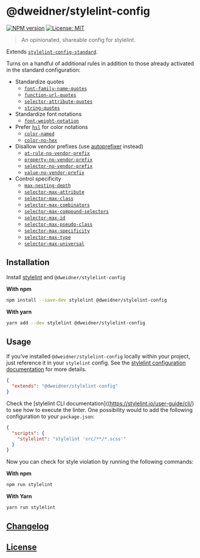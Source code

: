 # @dweidner/stylelint-config

[![NPM version](https://img.shields.io/npm/v/@dweidner/stylelint-config.svg)](https://www.npmjs.org/package/@dweidner/stylelint-config)
[![License: MIT](https://img.shields.io/badge/License-MIT-green.svg)](LICENSE.txt)

> An opinionated, shareable config for stylelint.

Extends [`stylelint-config-standard`](https://github.com/stylelint/stylelint-config-standard).

Turns on a handful of additional rules in addition to those already activated in the standard configuration:

- Standardize quotes
  - [`font-family-name-quotes`](https://github.com/stylelint/stylelint/blob/master/lib/rules/font-family-name-quotes/README.md)
  - [`function-url-quotes`](https://github.com/stylelint/stylelint/blob/master/lib/rules/function-url-quotes/README.md)
  - [`selector-attribute-quotes`](https://github.com/stylelint/stylelint/blob/master/lib/rules/selector-attribute-quotes/README.md)
  - [`string-quotes`](https://github.com/stylelint/stylelint/blob/master/lib/rules/string-quotes/README.md)
- Standardize font notations
  - [`font-weight-notation`](https://github.com/stylelint/stylelint/blob/master/lib/rules/font-weight-notation/README.md)
- Prefer [`hsl`](https://css-tricks.com/hsl-hsla-is-great-for-programmatic-color-control/) for color notations
  - [`color-named`](https://github.com/stylelint/stylelint/blob/master/lib/rules/color-named/README.md)
  - [`color-no-hex`](https://github.com/stylelint/stylelint/blob/master/lib/rules/color-no-hex/README.md)
- Disallow vendor prefixes (use [autoprefixer](https://github.com/postcss/autoprefixer) instead)
  - [`at-rule-no-vendor-prefix`](https://github.com/stylelint/stylelint/blob/master/lib/rules/at-rule-no-vendor-prefix/README.md)
  - [`property-no-vendor-prefix`](https://github.com/stylelint/stylelint/blob/master/lib/rules/property-no-vendor-prefix/README.md)
  - [`selector-no-vendor-prefix`](https://github.com/stylelint/stylelint/blob/master/lib/rules/selector-no-vendor-prefix/README.md)
  - [`value-no-vendor-prefix`](https://github.com/stylelint/stylelint/blob/master/lib/rules/value-no-vendor-prefix/README.md)
- Control specificity
  - [`max-nesting-depth`](https://github.com/stylelint/stylelint/blob/master/lib/rules/max-nesting-depth/README.md)
  - [`selector-max-attribute`](https://github.com/stylelint/stylelint/blob/master/lib/rules/selector-max-attribute/README.md)
  - [`selector-max-class`](https://github.com/stylelint/stylelint/blob/master/lib/rules/selector-max-class/README.md)
  - [`selector-max-combinators`](https://github.com/stylelint/stylelint/blob/master/lib/rules/selector-max-combinators/README.md)
  - [`selector-max-compound-selectors`](https://github.com/stylelint/stylelint/blob/master/lib/rules/selector-max-compound-selectors/README.md)
  - [`selector-max-id`](https://github.com/stylelint/stylelint/blob/master/lib/rules/selector-max-id/README.md)
  - [`selector-max-pseudo-class`](https://github.com/stylelint/stylelint/blob/master/lib/rules/selector-max-pseudo-class/README.md)
  - [`selector-max-specificity`](https://github.com/stylelint/stylelint/blob/master/lib/rules/selector-max-specificity/README.md)
  - [`selector-max-type`](https://github.com/stylelint/stylelint/blob/master/lib/rules/selector-max-type/README.md)
  - [`selector-max-universal`](https://github.com/stylelint/stylelint/blob/master/lib/rules/selector-max-universal/README.md)

## Installation

Install [stylelint](https://stylelint.io/) and `@dweidner/stylelint-config`

**With npm**
```bash
npm install --save-dev stylelint @dweidner/stylelint-config
```

**With yarn**
```bash
yarn add --dev stylelint @dweidner/stylelint-config
```

## Usage

If you've installed `@dweidner/stylelint-config` locally within your project, just reference it in your `stylelint` config. See the [stylelint configuration documentation](https://stylelint.io/user-guide/configuration/) for more details.

```json
{
  "extends": "@dweidner/stylelint-config"
}
```

Check the [stylelint CLI documentation]((https://stylelint.io/user-guide/cli/) to see how to execute the linter. One possibility would to add the following configuration to your `package.json`:

```json
{
  "scripts": {
    "stylelint": "stylelint 'src/**/*.scss'"
  }
}
```

Now you can check for style violation by running the following commands:

**With npm**
```bash
npm run stylelint
```

**With Yarn**
```bash
yarn run stylelint
```

## [Changelog](CHANGELOG.md)

## [License](LICENSE.txt)
